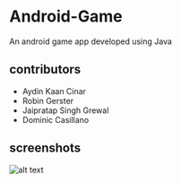 # Android-Game
An android game app developed using Java
## contributors
* Aydin Kaan Cinar
* Robin Gerster
* Jaipratap Singh Grewal
* Dominic Casillano
## screenshots
![alt text]()
